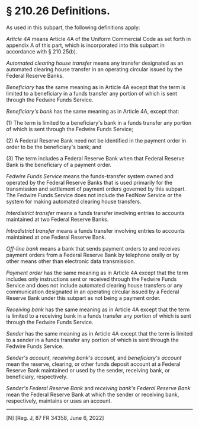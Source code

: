 # § 210.26   Definitions.

As used in this subpart, the following definitions apply:


*Article 4A* means Article 4A of the Uniform Commercial Code as set forth in appendix A of this part, which is incorporated into this subpart in accordance with § 210.25(b).


*Automated clearing house transfer* means any transfer designated as an automated clearing house transfer in an operating circular issued by the Federal Reserve Banks.


*Beneficiary* has the same meaning as in Article 4A except that the term is limited to a beneficiary in a funds transfer any portion of which is sent through the Fedwire Funds Service.


*Beneficiary's bank* has the same meaning as in Article 4A, except that:


(1) The term is limited to a beneficiary's bank in a funds transfer any portion of which is sent through the Fedwire Funds Service;


(2) A Federal Reserve Bank need not be identified in the payment order in order to be the beneficiary's bank; and


(3) The term includes a Federal Reserve Bank when that Federal Reserve Bank is the beneficiary of a payment order.


*Fedwire Funds Service* means the funds-transfer system owned and operated by the Federal Reserve Banks that is used primarily for the transmission and settlement of payment orders governed by this subpart. The Fedwire Funds Service does not include the FedNow Service or the system for making automated clearing house transfers.


*Interdistrict transfer* means a funds transfer involving entries to accounts maintained at two Federal Reserve Banks.


*Intradistrict transfer* means a funds transfer involving entries to accounts maintained at one Federal Reserve Bank.


*Off-line bank* means a bank that sends payment orders to and receives payment orders from a Federal Reserve Bank by telephone orally or by other means other than electronic data transmission.


*Payment order* has the same meaning as in Article 4A except that the term includes only instructions sent or received through the Fedwire Funds Service and does not include automated clearing house transfers or any communication designated in an operating circular issued by a Federal Reserve Bank under this subpart as not being a payment order.


*Receiving bank* has the same meaning as in Article 4A except that the term is limited to a receiving bank in a funds transfer any portion of which is sent through the Fedwire Funds Service.


*Sender* has the same meaning as in Article 4A except that the term is limited to a sender in a funds transfer any portion of which is sent through the Fedwire Funds Service.


*Sender's account, receiving bank's account,* and *beneficiary's account* mean the reserve, clearing, or other funds deposit account at a Federal Reserve Bank maintained or used by the sender, receiving bank, or beneficiary, respectively.


*Sender's Federal Reserve Bank* and *receiving bank's Federal Reserve Bank* mean the Federal Reserve Bank at which the sender or receiving bank, respectively, maintains or uses an account.



---

[N] [Reg. J, 87 FR 34358, June 6, 2022]




